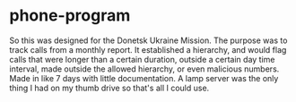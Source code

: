 phone-program
=============

So this was designed for the Donetsk Ukraine Mission. The purpose was to track calls from a monthly report. It established a hierarchy, and would flag calls that were longer than a certain duration, outside a certain day time interval, made outside the allowed hierarchy, or even malicious numbers. Made in like 7 days with little documentation. A lamp server was the only thing I had on my thumb drive so that's all I could use.
